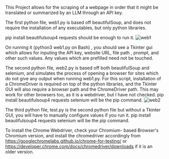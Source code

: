 This Project allows for the scraping of a webpage in order that it might be translated or summarized by an LLM through an API key. 

The first python file, web1.py is based off beautifulSoup, and does not require the installation of any executables, but only python libraries. 

pip install beautifulsoup4 requests should be enough to run it.
![web1](https://github.com/user-attachments/assets/9ed2db33-8d08-44a4-b644-693c9e4f1348)

On running it (python3 web1.py on Bash) , you should see a Tkinter gui which allows for inputing the API key, website URL, file path , prompt, and other such values. Any values which are prefilled need not be touched.

The second python file, web2.py is based off both beautifulSoup and selenium, and simulates the process of opening a browser for sites which do not give any output when running web1.py.
For this script, installation of a ChromeDriver is required on top of the python libraries, and the Tkinter GUI will also require a browser path and the ChromeDriver path. This may work for other browsers too, as it is a webdriver, but I have not checked.
pip install beautifulsoup4 requests selenium will be the pip command.
![web2](https://github.com/user-attachments/assets/61a83fa7-5a47-494a-8e9c-a9e16d7144a2)

The third python file, test.py is the second python file but without a Tkinter GUI, you will have to manually configure values if you run it.
pip install beautifulsoup4 requests selenium will be the pip command.

To install the Chrome Webdriver, check your Chromium- based Browser's  Chromium version, and install the chromedriver accordingly from https://googlechromelabs.github.io/chrome-for-testing/ or https://developer.chrome.com/docs/chromedriver/downloads if it is an older version.


